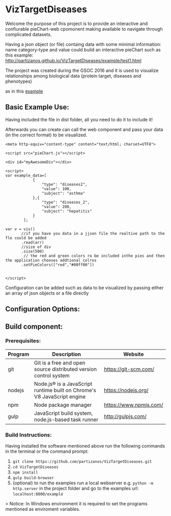 





# VizTargetDiseases

Welcome the purpose of this project is to provide an interactive and confiurable pieChart-web cpomonent making available to navigate through complicated datasets.

Having a json object (or file) containg data with some minimal information:
name category-type and value could build an interactive pieChart such as this example:
http://partizanos.github.io/VizTargetDiseases/example/test1.html

The project was created during the GSOC 2016 and it is used to visualize relationships among biological data (protein target, diseases and phenotypes)

as in this [example](http://partizanos.github.io/VizTargetDiseases/example/test1.html)


## Basic Example Use:

Having included the file in dist folder, all you need to do it to include it!

Afterwards you can create can call the web component and pass your data (in the correct format) to be visualized.
```
<meta http-equiv="content-type" content="text/html; charset=UTF8">

<script src="pieChart.js"></script>

<div id="myAwesomeDiv"></div>

<script>
var example_data=[
            {
                "type": "diseases2",
                "value": 100,
                "subject": "asthma"
            },{
                "type": "diseases_2",
                "value": 200,
                "subject": "hepatitis"
            }
        ];

var v = vis()
       //if you have you data in a jjson file the realtive path to the fle could be added
       .read(arr)  
       //size of div 
       .size(500)
        // the red and green colors ro be included inthe pies and then the application chooses addtional colros
       .setPieColors(["red","#00ff00"])
       

</script>

```       
    
Configuration can be added such as data to be visualized by passing either an array of json objects or a file directly 


## Configuration Options:


## Build component:

### Prerequisites:

| Program | Description | Website |
| --- | --- | --- |
| git | Git is a free and open source distributed version control system | https://git-scm.com/  |
| nodejs | Node.js® is a JavaScript runtime built on Chrome's V8 JavaScript engine | https://nodejs.org/ |
| npm | Node package manager| https://www.npmjs.com/ |
| gulp | JavaScript build system, node.js-based task runner | http://gulpjs.com/ |

### Build Instructions:

Having installed the software mentioned above run the following commands in the terminal or the command prompt:
</br>

1. ``` git clone https://github.com/partizanos/VizTargetDiseases.git ```
2. ```cd VizTargetDiseases```
3. ```npm install```
4. ```gulp build-browser```
5. (optional) to run the examples run a local webserver e.g. ```python -m http.server``` in the project folder and go to the examples url: ```localhost:8000/example ```



<p <!--style="background-color=#ff6666"-->> Notice: In Windows environment it is required to set the programs mentioned as enviroment variables.</p>



